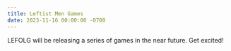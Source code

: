 ```yaml
---
title: Leftist Men Games
date: 2023-11-16 00:00:00 -0700
---
```

LEFOLG will be releasing a series of games in the near future. Get excited!